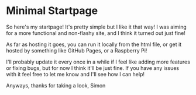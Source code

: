 # Minimal Startpage
 So here's my startpage! It's pretty simple but I like it that way!
 I was aiming for a more functional and non-flashy site, and I think it turned out just fine!
 
 As far as hosting it goes, you can run it locally from the html file, or get it hosted by something like GitHub Pages, or a Raspberry Pi!
 
 I'll probably update it every once in a while if I feel like adding more features or fixing bugs, but for now I think it'll be just fine. If you have any issues with it feel free to let me know and I'll see how I can help!
 
 Anyways, thanks for taking a look,
 Simon
